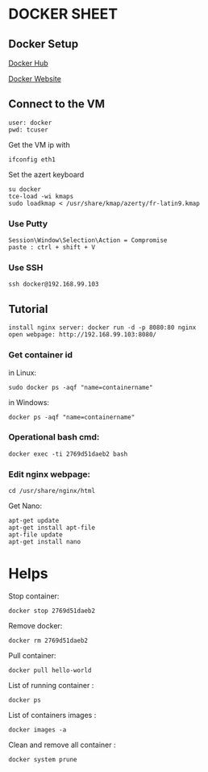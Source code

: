 # DOCKER SHEET
## Docker Setup
[Docker Hub](https://hub.docker.com/)

[Docker Website](https://www.docker.com//)



## Connect to the VM
```
user: docker
pwd: tcuser
```

Get the VM ip with 
```
ifconfig eth1
```

Set the azert keyboard
```
su docker
tce-load -wi kmaps
sudo loadkmap < /usr/share/kmap/azerty/fr-latin9.kmap
```

### Use Putty
```
Session\Window\Selection\Action = Compromise
paste : ctrl + shift + V
```
### Use SSH
```
ssh docker@192.168.99.103
```
## Tutorial
```
install nginx server: docker run -d -p 8080:80 nginx
open webpage: http://192.168.99.103:8080/
```

### Get container id
in Linux: 
```
sudo docker ps -aqf "name=containername"
```
in Windows: 
```
docker ps -aqf "name=containername"
```

### Operational bash cmd: 
```
docker exec -ti 2769d51daeb2 bash
```

### Edit nginx webpage:
```
cd /usr/share/nginx/html
```

Get Nano:
```
apt-get update
apt-get install apt-file
apt-file update
apt-get install nano
```

# Helps
Stop container: 
```
docker stop 2769d51daeb2 
```
Remove docker: 
```
docker rm 2769d51daeb2 
```
Pull container: 
```
docker pull hello-world
```
List of running container : 
```
docker ps
```
List of containers images : 
```
docker images -a
```
Clean and remove all container : 
```
docker system prune
```
